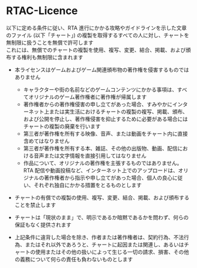 # RTAC-Licence
以下に定める条件に従い、RTA 進行にかかる攻略やガイドラインを示した文章のファイル (以下「チャート」) の複製を取得するすべての人に対し、チャートを無制限に扱うことを無償で許可します  
これには、無償でのチャートの複製を使用、複写、変更、結合、掲載、および頒布する権利も無制限に含まれます  
  
- 本ライセンスはゲームおよびゲーム関連頒布物の著作権を侵害するものではありません  
  - キャラクターや街の名前などのゲームコンテンツにかかる事項は、すべてオリジナルのゲーム著作権者に著作権が帰属します  
  - 著作権者からの著作権侵害の申し立てがあった場合、すみやかにインターネット上または実生活におけるチャートの複製の複写、掲載、頒布、および公開を停止し、著作権侵害を抑止するために必要がある場合にはチャートの複製の廃棄を行います  
  - 第三者が著作権を所有する映像、音声、または動画をチャート内に直接含めてはなりません  
  - 第三者が著作権を所有する本、雑誌、その他の出版物、動画、配信における音声または文字情報を直接引用してはなりません  
  - 作品について、オリジナルの著作権を主張するものではありません。RTA 配信や動画投稿など、インターネット上でのアップロードは、オリジナルの著作権者から指示や申し立てがあった場合、個人の良心に従い、それぞれ独自にかかる措置をとるものとします  
  
- チャートの有償での複製の使用、複写、変更、結合、掲載、および頒布することを禁止します  
- チャートは「現状のまま」で、明示であるか暗黙であるかを問わず、何らの保証もなく提供されます  
- 上記条件に違背した場合を除き、作者または著作権者は、契約行為、不法行為、またはそれ以外であろうと、チャートに起因または関連し、あるいはチャートの使用またはその他の扱いによって生じる一切の請求、損害、その他の義務について何らの責任も負わないものとします
